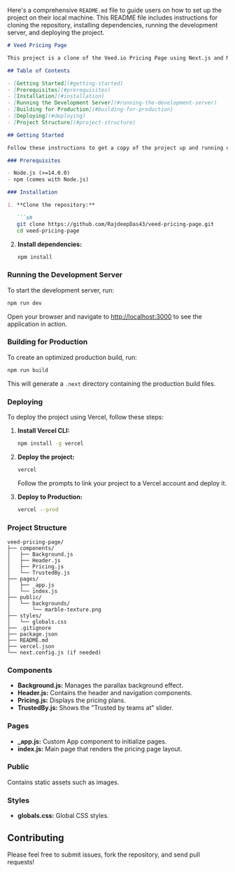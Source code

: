 Here's a comprehensive `README.md` file to guide users on how to set up the project on their local machine. This README file includes instructions for cloning the repository, installing dependencies, running the development server, and deploying the project.

```markdown
# Veed Pricing Page

This project is a clone of the Veed.io Pricing Page using Next.js and Mantine UI framework. The functionality replicates the pricing page up to the "Trusted by teams at" slider. This project uses parallax effects for background images.

## Table of Contents

- [Getting Started](#getting-started)
- [Prerequisites](#prerequisites)
- [Installation](#installation)
- [Running the Development Server](#running-the-development-server)
- [Building for Production](#building-for-production)
- [Deploying](#deploying)
- [Project Structure](#project-structure)

## Getting Started

Follow these instructions to get a copy of the project up and running on your local machine for development and testing purposes.

### Prerequisites

- Node.js (>=14.0.0)
- npm (comes with Node.js)

### Installation

1. **Clone the repository:**

   ```sh
   git clone https://github.com/RajdeepDas43/veed-pricing-page.git
   cd veed-pricing-page
   ```

2. **Install dependencies:**

   ```sh
   npm install
   ```

### Running the Development Server

To start the development server, run:

```sh
npm run dev
```

Open your browser and navigate to [http://localhost:3000](http://localhost:3000) to see the application in action.

### Building for Production

To create an optimized production build, run:

```sh
npm run build
```

This will generate a `.next` directory containing the production build files.

### Deploying

To deploy the project using Vercel, follow these steps:

1. **Install Vercel CLI:**

   ```sh
   npm install -g vercel
   ```

2. **Deploy the project:**

   ```sh
   vercel
   ```

   Follow the prompts to link your project to a Vercel account and deploy it.

3. **Deploy to Production:**

   ```sh
   vercel --prod
   ```

### Project Structure

```plaintext
veed-pricing-page/
├── components/
│   ├── Background.js
│   ├── Header.js
│   ├── Pricing.js
│   └── TrustedBy.js
├── pages/
│   ├── _app.js
│   └── index.js
├── public/
│   └── backgrounds/
│       └── marble-texture.png
├── styles/
│   └── globals.css
├── .gitignore
├── package.json
├── README.md
├── vercel.json
└── next.config.js (if needed)
```

### Components

- **Background.js:** Manages the parallax background effect.
- **Header.js:** Contains the header and navigation components.
- **Pricing.js:** Displays the pricing plans.
- **TrustedBy.js:** Shows the "Trusted by teams at" slider.

### Pages

- **_app.js:** Custom App component to initialize pages.
- **index.js:** Main page that renders the pricing page layout.

### Public

Contains static assets such as images.

### Styles

- **globals.css:** Global CSS styles.

## Contributing

Please feel free to submit issues, fork the repository, and send pull requests!
